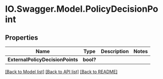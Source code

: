 # IO.Swagger.Model.PolicyDecisionPoint
## Properties

Name | Type | Description | Notes
------------ | ------------- | ------------- | -------------
**ExternalPolicyDecisionPoints** | **bool?** |  | 

[[Back to Model list]](../README.md#documentation-for-models) [[Back to API list]](../README.md#documentation-for-api-endpoints) [[Back to README]](../README.md)

